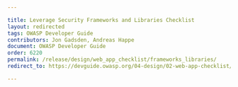 ```yaml
---

title: Leverage Security Frameworks and Libraries Checklist
layout: redirected
tags: OWASP Developer Guide
contributors: Jon Gadsden, Andreas Happe
document: OWASP Developer Guide
order: 6220
permalink: /release/design/web_app_checklist/frameworks_libraries/
redirect_to: https://devguide.owasp.org/04-design/02-web-app-checklist/02-frameworks-libraries/

---
```

